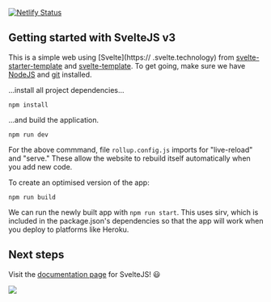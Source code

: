 [![Netlify Status](https://api.netlify.com/api/v1/badges/d5fa9df7-6ad3-4518-b1fd-5df145df6b5c/deploy-status)](https://app.netlify.com/sites/dreamy-lalande-35da01/deploys)

## Getting started with SvelteJS v3

This is a simple web using [Svelte](https:// .svelte.technology) from [svelte-starter-template](https://github.com/Holben888/svelte-starter-template.git) and [svelte-template](https://github.com/sveltejs/template). To get going, make sure we have [NodeJS](https://nodejs.org/en/) and [git](https://git-scm.com/book/en/v2/Getting-Started-Installing-Git) installed.

...install all project dependencies...

```
npm install
```

...and build the application.

```
npm run dev
```

For the above commmand, file `rollup.config.js` imports for "live-reload" and "serve." These allow the website to rebuild itself automatically when you add new code.

To create an optimised version of the app:
```
npm run build
```
We can run the newly built app with `npm run start`. This uses sirv, which is included in the package.json's dependencies so that the app will work when you deploy to platforms like Heroku.

## Next steps

Visit the [documentation page](https://svelte.dev/docs) for SvelteJS! :smiley:

[<img src="https://www.netlify.com/img/deploy/button.svg">](https://app.netlify.com/start/deploy)
